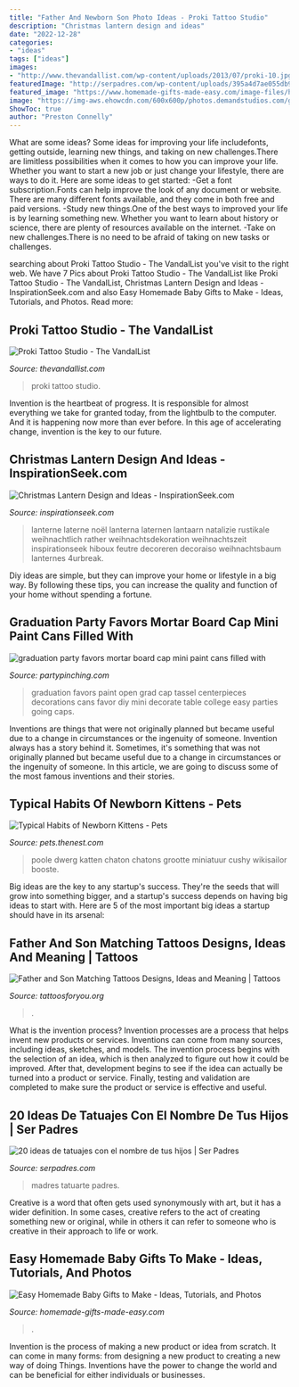 ```yaml
---
title: "Father And Newborn Son Photo Ideas - Proki Tattoo Studio"
description: "Christmas lantern design and ideas"
date: "2022-12-28"
categories:
- "ideas"
tags: ["ideas"]
images:
- "http://www.thevandallist.com/wp-content/uploads/2013/07/proki-10.jpg"
featuredImage: "http://serpadres.com/wp-content/uploads/395a4d7ae055db981efaf6a4b8bc07b4.jpg"
featured_image: "https://www.homemade-gifts-made-easy.com/image-files/homemade-toddler-toys-montage-800x1299.jpg"
image: "https://img-aws.ehowcdn.com/600x600p/photos.demandstudios.com/getty/article/165/247/83454824_XS.jpg"
ShowToc: true
author: "Preston Connelly"
---
```



What are some ideas?
Some ideas for improving your life includefonts, getting outside, learning new things, and taking on new challenges.There are limitless possibilities when it comes to how you can improve your life. Whether you want to start a new job or just change your lifestyle, there are ways to do it. Here are some ideas to get started: 
-Get a font subscription.Fonts can help improve the look of any document or website. There are many different fonts available, and they come in both free and paid versions. 
-Study new things.One of the best ways to improved your life is by learning something new. Whether you want to learn about history or science, there are plenty of resources available on the internet. 
-Take on new challenges.There is no need to be afraid of taking on new tasks or challenges.

	

		
searching about Proki Tattoo Studio - The VandalList you've visit to the right web. We have 7 Pics about Proki Tattoo Studio - The VandalList like Proki Tattoo Studio - The VandalList, Christmas Lantern Design and Ideas - InspirationSeek.com and also Easy Homemade Baby Gifts to Make - Ideas, Tutorials, and Photos. Read more:
		
    
## Proki Tattoo Studio - The VandalList

<img loading=lazy src="http://www.thevandallist.com/wp-content/uploads/2013/07/proki-10.jpg" onerror="this.onerror=null;this.src='https://tse3.mm.bing.net/th?id=OIP.AfgNLYrhN-9YzYOPbGNqVQHaJy&amp;pid=15.1';" alt="Proki Tattoo Studio - The VandalList">

_Source: thevandallist.com_

>proki tattoo studio. 

	

Invention is the heartbeat of progress. It is responsible for almost everything we take for granted today, from the lightbulb to the computer. And it is happening now more than ever before. In this age of accelerating change, invention is the key to our future.

    
## Christmas Lantern Design And Ideas - InspirationSeek.com

<img loading=lazy src="http://inspirationseek.com/wp-content/uploads/2017/10/Christmas-Lantern-Photo.jpg" onerror="this.onerror=null;this.src='https://tse2.mm.bing.net/th?id=OIP.kXcY4KATTbBNoYS1ebLaxgHaLH&amp;pid=15.1';" alt="Christmas Lantern Design and Ideas - InspirationSeek.com">

_Source: inspirationseek.com_

>lanterne laterne noël lanterna laternen lantaarn natalizie rustikale weihnachtlich rather weihnachtsdekoration weihnachtszeit inspirationseek hiboux feutre decoreren decoraiso weihnachtsbaum lanternes 4urbreak. 

	

Diy ideas are simple, but they can improve your home or lifestyle in a big way. By following these tips, you can increase the quality and function of your home without spending a fortune.

    
## Graduation Party Favors Mortar Board Cap Mini Paint Cans Filled With

<img loading=lazy src="http://partypinching.com/wp-content/uploads/2016/11/cache_4098887304.png" onerror="this.onerror=null;this.src='https://tse2.mm.bing.net/th?id=OIP.u7jLjQ5tKBmwjR5qidElMQHaJ4&amp;pid=15.1';" alt="graduation party favors mortar board cap mini paint cans filled with">

_Source: partypinching.com_

>graduation favors paint open grad cap tassel centerpieces decorations cans favor diy mini decorate table college easy parties going caps. 

	

Inventions are things that were not originally planned but became useful due to a change in circumstances or the ingenuity of someone.
Invention always has a story behind it. Sometimes, it's something that was not originally planned but became useful due to a change in circumstances or the ingenuity of someone. In this article, we are going to discuss some of the most famous inventions and their stories.

    
## Typical Habits Of Newborn Kittens - Pets

<img loading=lazy src="https://img-aws.ehowcdn.com/600x600p/photos.demandstudios.com/getty/article/165/247/83454824_XS.jpg" onerror="this.onerror=null;this.src='https://tse4.mm.bing.net/th?id=OIP.QXenoZ2O78QBUlNuoTsrqgAAAA&amp;pid=15.1';" alt="Typical Habits of Newborn Kittens - Pets">

_Source: pets.thenest.com_

>poole dwerg katten chaton chatons grootte miniatuur cushy wikisailor booste. 

	

Big ideas are the key to any startup's success. They're the seeds that will grow into something bigger, and a startup's success depends on having big ideas to start with. Here are 5 of the most important big ideas a startup should have in its arsenal: 

    
## Father And Son Matching Tattoos Designs, Ideas And Meaning | Tattoos

<img loading=lazy src="https://www.tattoosforyou.org/wp-content/uploads/2017/04/Images-of-Father-and-Son-Matching-Tattoos.jpg" onerror="this.onerror=null;this.src='https://tse2.mm.bing.net/th?id=OIP.CnEgzp2t1d3LnU__SWG6MAHaDt&amp;pid=15.1';" alt="Father and Son Matching Tattoos Designs, Ideas and Meaning | Tattoos">

_Source: tattoosforyou.org_

>. 

	

What is the invention process?
Invention processes are a process that helps invent new products or services. Inventions can come from many sources, including ideas, sketches, and models. The invention process begins with the selection of an idea, which is then analyzed to figure out how it could be improved. After that, development begins to see if the idea can actually be turned into a product or service. Finally, testing and validation are completed to make sure the product or service is effective and useful.

    
## 20 Ideas De Tatuajes Con El Nombre De Tus Hijos | Ser Padres

<img loading=lazy src="http://serpadres.com/wp-content/uploads/395a4d7ae055db981efaf6a4b8bc07b4.jpg" onerror="this.onerror=null;this.src='https://tse1.mm.bing.net/th?id=OIP.-UHxRl7ri11fQsXlX3grlAAAAA&amp;pid=15.1';" alt="20 ideas de tatuajes con el nombre de tus hijos | Ser Padres">

_Source: serpadres.com_

>madres tatuarte padres. 

	

Creative is a word that often gets used synonymously with art, but it has a wider definition. In some cases, creative refers to the act of creating something new or original, while in others it can refer to someone who is creative in their approach to life or work.

    
## Easy Homemade Baby Gifts To Make - Ideas, Tutorials, And Photos

<img loading=lazy src="https://www.homemade-gifts-made-easy.com/image-files/homemade-toddler-toys-montage-800x1299.jpg" onerror="this.onerror=null;this.src='https://tse4.mm.bing.net/th?id=OIP.scl-Afj7IbPx8fB6StctZwHaMB&amp;pid=15.1';" alt="Easy Homemade Baby Gifts to Make - Ideas, Tutorials, and Photos">

_Source: homemade-gifts-made-easy.com_

>. 

	

Invention is the process of making a new product or idea from scratch. It can come in many forms: from designing a new product to creating a new way of doing Things. Inventions have the power to change the world and can be beneficial for either individuals or businesses.

